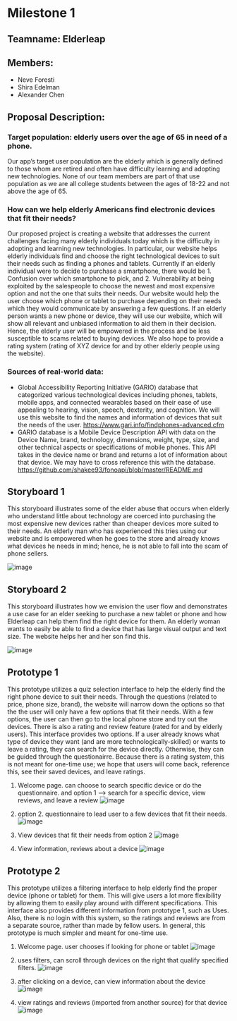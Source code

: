 # Milestone 1

## Teamname:  Elderleap
## Members:
* Neve Foresti
* Shira Edelman
* Alexander Chen

## Proposal Description:
### Target population: elderly users over the age of 65 in need of a phone. 
Our app’s target user population are the elderly which is generally defined to those whom are retired and often have difficulty learning and adopting new technologies. None of our team members are part of that use population as we are all college students between the ages of 18-22 and not above the age of 65. 
### How can we help elderly Americans find electronic devices that fit their needs?
Our proposed project is creating a website that addresses the current challenges facing many elderly individuals today which is the difficulty in adopting and learning new technologies. In particular, our website helps elderly individuals find and choose the right technological devices to suit their needs such as finding a phones and tablets. Currently if an elderly individual were to decide to purchase a smartphone, there would be 1. Confusion over which smartphone to pick, and 2. Vulnerability at being exploited by the salespeople to choose the newest and most expensive option and not the one that suits their needs. Our website would help the user choose which phone or tablet to purchase depending on their needs which they would communicate by answering a few questions. If an elderly person wants a new phone or device, they will use our website, which will show all relevant and unbiased information to aid them in their decision. Hence, the elderly user will be empowered in the process and be less susceptible to scams related to buying devices. We also hope to provide a rating system (rating of XYZ device for and by other elderly people using the website).

### Sources of real-world data:
* Global Accessibility Reporting Initiative (GARIO) database that categorized various technological devices including phones, tablets, mobile apps, and connected wearables based on their ease of use appealing to hearing, vision, speech, dexterity, and cognition. We will use this website to find the names and information of devices that suit the needs of the user. https://www.gari.info/findphones-advanced.cfm
* GARIO database is a Mobile Device Description API with data on the Device Name, brand, technology, dimensions, weight, type, size, and other technical aspects or specifications of mobile phones. This API takes in the device name or brand and returns a lot of information about that device. We may have to cross reference this with the database. https://github.com/shakee93/fonoapi/blob/master/README.md


## Storyboard 1
This storyboard illustrates some of the elder abuse that occurs when elderly who understand little about technology are coerced into purchasing the most expensive new devices rather than cheaper devices more suited to their needs. An elderly man who has experienced this tries using our website and is empowered when he goes to the store and already knows what devices he needs in mind; hence, he is not able to fall into the scam of phone sellers.

![image](https://drive.google.com/uc?export=view&id=1qxKIzjWPSg2il5PQcXeFyAbZYDrhQnLp)

## Storyboard 2
This storyboard illustrates how we envision the user flow and demonstrates a use case for an elder seeking to purchase a new tablet or phone and how Elderleap can help them find the right device for them. An elderly woman wants to easily be able to find a device that has large visual output and text size. The website helps her and her son find this.

![image](https://drive.google.com/uc?export=view&id=1LB6WDsUUU7hArBZBhu_zmosoqGUyo8yC)


## Prototype 1
This prototype utilizes a quiz selection interface to help the elderly find the right phone device to suit their needs. Through the questions (related to price, phone size, brand), the website will narrow down the options so that the the user will only have a few options that fit their needs. With a few options, the user can then go to the local phone store and try out the devices. There is also a rating and review feature (rated for and by elderly users). This interface provides two options. If a user already knows what type of device they want (and are more technologically-skilled) or wants to leave a rating, they can search for the device directly. Otherwise, they can be guided through the questionairre. Because there is a rating system, this is not meant for one-time use; we hope that users will come back, reference this, see their saved devices, and leave ratings.

1. Welcome page. can choose to search specific device or do the questionnaire. and option 1 --> search for a specific device, view reviews, and leave a review
![image](https://drive.google.com/uc?export=view&id=1vkJysQpBWe0lSBDjYg1nLdEb-wX4XTp3)

2. option 2. questionnaire to lead user to a few devices that fit their needs.
![image](https://drive.google.com/uc?export=view&id=18ipOtqoBEPzpSS-z_G_3Q0KGJ9FSQSuu)

3. View devices that fit their needs from option 2
![image](https://drive.google.com/uc?export=view&id=1lTZ1JLrRTTojk6OMfH9_oXv5Jv-BVYl0)

4. View information, reviews about a device
![image](https://drive.google.com/uc?export=view&id=1PnWn_I202kAOjiPI0RcpOFVigIT4acsv)


## Prototype 2
This prototype utilizes a filtering interface to help elderly find the proper device (phone or tablet) for them. This will give users a lot more flexibility by allowing them to easily play around with different specifications. This interface also provides different information from prototype 1, such as Uses. Also, there is no login with this system, so the ratings and reviews are from a separate source, rather than made by fellow users. In general, this prototype is much simpler and meant for one-time use.

1. Welcome page. user chooses if looking for phone or tablet
![image](https://drive.google.com/uc?export=view&id=1-1wY3prA-yIh-Z5mFoqgr6AAkOYT3ukt)

2. uses filters, can scroll through devices on the right that qualify specified filters.
![image](https://drive.google.com/uc?export=view&id=1jKKqbvBvTDy1kmyYotwohVpxCfQdM3WR)

3. after clicking on a device, can view information about the device
![image](https://drive.google.com/uc?export=view&id=1YAFou5LLoKZesqAbczK9aonF-qoOWB09)

4. view ratings and reviews (imported from another source) for that device
![image](https://drive.google.com/uc?export=view&id=1f9DDP7EP27WnfIRRloEL-5jaK-hYaH-r)
